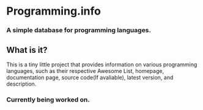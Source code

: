 # Programming.info
### A simple database for programming languages.

## What is it?

This is a tiny little project that provides information on various programming languages, such as their respective Awesome List, homepage, documentation page, source code(If avaliable), latest version, and description.


### Currently being worked on.

